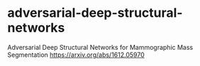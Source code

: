 # adversarial-deep-structural-networks
Adversarial Deep Structural Networks for Mammographic Mass Segmentation https://arxiv.org/abs/1612.05970
